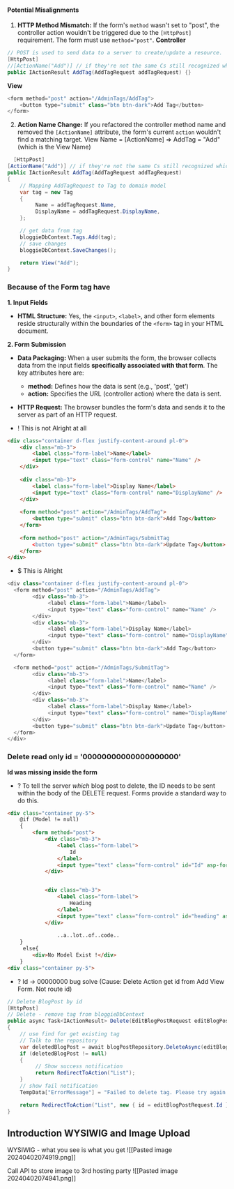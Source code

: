 #### **Potential Misalignments**
1) **HTTP Method Mismatch:** If the form's `method` wasn't set to "post", the controller action wouldn't be triggered due to the `[HttpPost]` requirement. The form must use `method="post"`.
**Controller**
```cs
// POST is used to send data to a server to create/update a resource.
[HttpPost]
//[ActionName("Add")] // if they're not the same Cs still recognized which Add to use (context: compare Add above and Add below)
public IActionResult AddTag(AddTagRequest addTagRequest) {}
```
**View**
```cs
<form method="post" action="/AdminTags/AddTag">
	<button type="submit" class="btn btn-dark">Add Tag</button>
</form>
```


2) **Action Name Change:** If you refactored the controller method name and removed the `[ActionName]` attribute, the form's current `action` wouldn't find a matching target.
View Name = [ActionName] =>  AddTag = "Add" (which is the View Name)
```cs
  [HttpPost]
[ActionName("Add")] // if they're not the same Cs still recognized which Add to use (context: compare Add above and Add below)
public IActionResult AddTag(AddTagRequest addTagRequest)
{
	// Mapping AddTagRequest to Tag to domain model
	var tag = new Tag
	{
		 Name = addTagRequest.Name,
		 DisplayName = addTagRequest.DisplayName,
	};

	// get data from tag
	bloggieDbContext.Tags.Add(tag);
	// save changes
	bloggieDbContext.SaveChanges();

	return View("Add");
}
```

### Because of the Form tag have 
**1. Input Fields**
- **HTML Structure:** Yes, the `<input>`, `<label>`, and other form elements reside structurally within the boundaries of the `<form>` tag in your HTML document.
	
**2. Form Submission**
- **Data Packaging:** When a user submits the form, the browser collects data from the input fields **specifically associated with that form**. The key attributes here are:
    - **method:** Defines how the data is sent (e.g., 'post', 'get')
    - **action:** Specifies the URL (controller action) where the data is sent.
	   
- **HTTP Request:** The browser bundles the form's data and sends it to the server as part of an HTTP request.
	
+ ! This is not Alright at all
```html
<div class="container d-flex justify-content-around pl-0">
	<div class="mb-3">
		<label class="form-label">Name</label>
		<input type="text" class="form-control" name="Name" />
	</div>
	
	<div class="mb-3">
		<label class="form-label">Display Name</label>
		<input type="text" class="form-control" name="DisplayName" />
	</div>
	
	<form method="post" action="/AdminTags/AddTag">
		<button type="submit" class="btn btn-dark">Add Tag</button>
	</form>
	
	<form method="post" action="/AdminTags/SubmitTag
		<button type="submit" class="btn btn-dark">Update Tag</button>
	</form>
</div>
```
+ $ This is Alright
```cs
<div class="container d-flex justify-content-around pl-0">
  <form method="post" action="/AdminTags/AddTag">
		<div class="mb-3">
			 <label class="form-label">Name</label>
			 <input type="text" class="form-control" name="Name" />
		</div>
		<div class="mb-3">
			 <label class="form-label">Display Name</label>
			 <input type="text" class="form-control" name="DisplayName" />
		</div>
		<button type="submit" class="btn btn-dark">Add Tag</button>
  </form>

  <form method="post" action="/AdminTags/SubmitTag">
		<div class="mb-3">
			 <label class="form-label">Name</label>
			 <input type="text" class="form-control" name="Name" />
		</div>
		<div class="mb-3">
			 <label class="form-label">Display Name</label>
			 <input type="text" class="form-control" name="DisplayName" />
		</div>
		<button type="submit" class="btn btn-dark">Update Tag</button>
  </form>
</div>
```


### Delete read only id = '00000000000000000000'
**Id was missing inside the form** 
+ ? To tell the server _which_ blog post to delete, the ID needs to be sent within the body of the DELETE request. Forms provide a standard way to do this.
```html
<div class="container py-5">
    @if (Model != null)
    {
        <form method="post">
            <div class="mb-3">
                <label class="form-label">
                    Id
                </label>
                <input type="text" class="form-control" id="Id" asp-for="Id" readonly/>
            </div>


            <div class="mb-3">
                <label class="form-label">
                    Heading
                </label>
                <input type="text" class="form-control" id="heading" asp-for="Heading" />
            </div>
	
				..a..lot..of..code..
	}
	 else{
        <div>No Model Exist !</div>
    }
<div class="container py-5">
```

+ ? Id -> 00000000 bug solve (Cause: Delete Action get id from Add View Form. Not route id)
```cs
// Delete BlogPost by id
[HttpPost]
// Delete - remove tag from bloggieDbContext
public async Task<IActionResult> Delete(EditBlogPostRequest editBlogPostRequest)
{
	// use find for get existing tag
	// Talk to the repository
	var deletedBlogPost = await blogPostRepository.DeleteAsync(editBlogPostRequest.Id);
	if (deletedBlogPost != null)
	{
		 // Show success notification
		 return RedirectToAction("List");
	}
	// show fail notification
	TempData["ErrorMessage"] = "Failed to delete tag. Please try again.";

	return RedirectToAction("List", new { id = editBlogPostRequest.Id });
}
```


## Introduction WYSIWIG and Image Upload
WYSIWIG - what you see is what you get
![[Pasted image 20240402074919.png]]

Call API to store image to 3rd hosting party
![[Pasted image 20240402074941.png]]







